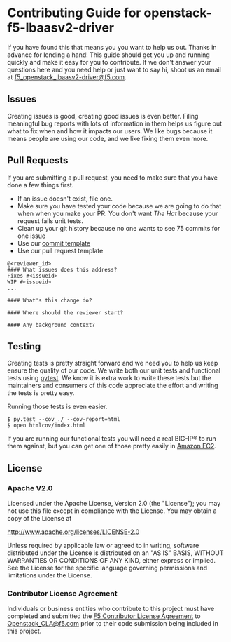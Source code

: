 <!--
Copyright 2016 F5 Networks Inc.

Licensed under the Apache License, Version 2.0 (the "License");
you may not use this file except in compliance with the License.
You may obtain a copy of the License at

   http://www.apache.org/licenses/LICENSE-2.0

Unless required by applicable law or agreed to in writing, software
distributed under the License is distributed on an "AS IS" BASIS,
WITHOUT WARRANTIES OR CONDITIONS OF ANY KIND, either express or implied.
See the License for the specific language governing permissions and
limitations under the License.
-->

# Contributing Guide for openstack-f5-lbaasv2-driver
If you have found this that means you you want to help us out. Thanks in advance for lending a hand! This guide should get you up and running quickly and make it easy for you to contribute.  If we don't answer your questions here and you need help or just want to say hi, shoot us an email at <f5_openstack_lbaasv2-driver@f5.com>.

## Issues
Creating issues is good, creating good issues is even better. Filing meaningful bug reports with lots of information in them helps us figure out what to fix when and how it impacts our users. We like bugs because it means people are using our code, and we like fixing them even more.
 
## Pull Requests
If you are submitting a pull request, you need to make sure that you have done a few things first.

* If an issue doesn't exist, file one.
* Make sure you have tested your code because we are going to do that when when you make your PR.  You don't want _The Hat_ because your request fails unit tests.
*  Clean up your git history because no one wants to see 75 commits for one issue
*  Use our [commit template](.git-commit-template.txt)
*  Use our pull request template

```
@<reviewer_id>
#### What issues does this address?
Fixes #<issueid>
WIP #<issueid>
...

#### What's this change do?

#### Where should the reviewer start?

#### Any background context?
```

## Testing
Creating tests is pretty straight forward and we need you to help us keep ensure the quality of our code. We write both our unit tests and functional tests using [pytest](http://pytest.org). We know it is extra work to write these tests but the maintainers and consumers of this code appreciate the effort and writing the tests is pretty easy.
 
Running those tests is even easier.

```shell
$ py.test --cov ./ --cov-report=html
$ open htmlcov/index.html
```

If you are running our functional tests you will need a real BIG-IP® to run
them against, but you can get one of those pretty easily in [Amazon EC2](https://aws.amazon.com/marketplace/pp/B00JL3UASY/ref=srh_res_product_title?ie=UTF8&sr=0-10&qid=1449332167461).

## License
 
### Apache V2.0
Licensed under the Apache License, Version 2.0 (the "License");
you may not use this file except in compliance with the License.
You may obtain a copy of the License at
 
http://www.apache.org/licenses/LICENSE-2.0
 
Unless required by applicable law or agreed to in writing, software
distributed under the License is distributed on an "AS IS" BASIS,
WITHOUT WARRANTIES OR CONDITIONS OF ANY KIND, either express or implied.
See the License for the specific language governing permissions and
limitations under the License.
 
### Contributor License Agreement
Individuals or business entities who contribute to this project must have completed and submitted the [F5 Contributor License Agreement](http://clouddocs.f5.com/cloud/openstack/latest/support/cla_landing.html) to Openstack_CLA@f5.com prior to their code submission being included in this project.

